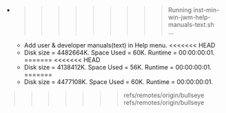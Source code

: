 * >>>>>>>>> Running inst-min-win-jwm-help-manuals-text.sh ...
  * Add user & developer manuals(text) in Help menu.
<<<<<<< HEAD
  * Disk size = 4482664K. Space Used = 60K. Runtime = 00:00:00:01.
=======
<<<<<<< HEAD
  * Disk size = 4138412K. Space Used = 56K. Runtime = 00:00:00:01.
=======
  * Disk size = 4477108K. Space Used = 60K. Runtime = 00:00:00:01.
>>>>>>> refs/remotes/origin/bullseye
>>>>>>> refs/remotes/origin/bullseye
